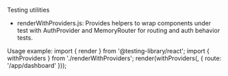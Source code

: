 Testing utilities

- renderWithProviders.js: Provides helpers to wrap components under test with AuthProvider and MemoryRouter for routing and auth behavior tests.

Usage example:
import { render } from '@testing-library/react';
import { withProviders } from './renderWithProviders';
render(withProviders(<MyComponent />, { route: '/app/dashboard' }));
